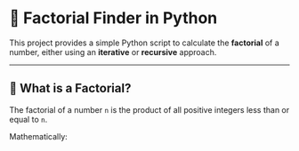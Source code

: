 # 🔢 Factorial Finder in Python

This project provides a simple Python script to calculate the **factorial** of a number, either using an **iterative** or **recursive** approach.

---

## 📘 What is a Factorial?

The factorial of a number `n` is the product of all positive integers less than or equal to `n`.

Mathematically:
